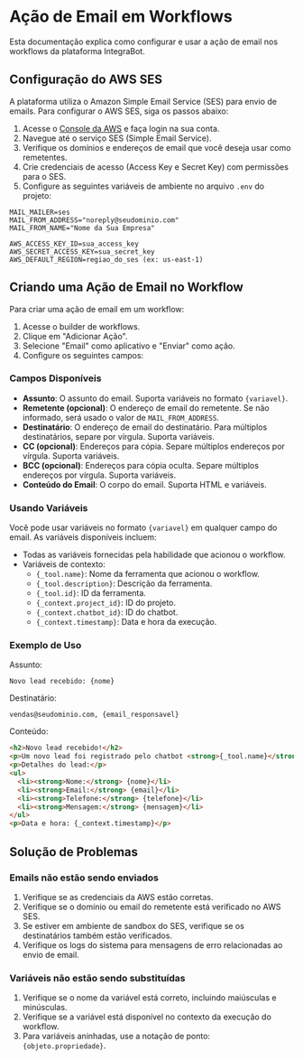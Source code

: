 # Ação de Email em Workflows

Esta documentação explica como configurar e usar a ação de email nos workflows da plataforma IntegraBot.

## Configuração do AWS SES

A plataforma utiliza o Amazon Simple Email Service (SES) para envio de emails. Para configurar o AWS SES, siga os passos abaixo:

1. Acesse o [Console da AWS](https://aws.amazon.com/console/) e faça login na sua conta.
2. Navegue até o serviço SES (Simple Email Service).
3. Verifique os domínios e endereços de email que você deseja usar como remetentes.
4. Crie credenciais de acesso (Access Key e Secret Key) com permissões para o SES.
5. Configure as seguintes variáveis de ambiente no arquivo `.env` do projeto:

```
MAIL_MAILER=ses
MAIL_FROM_ADDRESS="noreply@seudominio.com"
MAIL_FROM_NAME="Nome da Sua Empresa"

AWS_ACCESS_KEY_ID=sua_access_key
AWS_SECRET_ACCESS_KEY=sua_secret_key
AWS_DEFAULT_REGION=regiao_do_ses (ex: us-east-1)
```

## Criando uma Ação de Email no Workflow

Para criar uma ação de email em um workflow:

1. Acesse o builder de workflows.
2. Clique em "Adicionar Ação".
3. Selecione "Email" como aplicativo e "Enviar" como ação.
4. Configure os seguintes campos:

### Campos Disponíveis

- **Assunto**: O assunto do email. Suporta variáveis no formato `{variavel}`.
- **Remetente (opcional)**: O endereço de email do remetente. Se não informado, será usado o valor de `MAIL_FROM_ADDRESS`.
- **Destinatário**: O endereço de email do destinatário. Para múltiplos destinatários, separe por vírgula. Suporta variáveis.
- **CC (opcional)**: Endereços para cópia. Separe múltiplos endereços por vírgula. Suporta variáveis.
- **BCC (opcional)**: Endereços para cópia oculta. Separe múltiplos endereços por vírgula. Suporta variáveis.
- **Conteúdo do Email**: O corpo do email. Suporta HTML e variáveis.

### Usando Variáveis

Você pode usar variáveis no formato `{variavel}` em qualquer campo do email. As variáveis disponíveis incluem:

- Todas as variáveis fornecidas pela habilidade que acionou o workflow.
- Variáveis de contexto:
  - `{_tool.name}`: Nome da ferramenta que acionou o workflow.
  - `{_tool.description}`: Descrição da ferramenta.
  - `{_tool.id}`: ID da ferramenta.
  - `{_context.project_id}`: ID do projeto.
  - `{_context.chatbot_id}`: ID do chatbot.
  - `{_context.timestamp}`: Data e hora da execução.

### Exemplo de Uso

Assunto:
```
Novo lead recebido: {nome}
```

Destinatário:
```
vendas@seudominio.com, {email_responsavel}
```

Conteúdo:
```html
<h2>Novo lead recebido!</h2>
<p>Um novo lead foi registrado pelo chatbot <strong>{_tool.name}</strong>.</p>
<p>Detalhes do lead:</p>
<ul>
  <li><strong>Nome:</strong> {nome}</li>
  <li><strong>Email:</strong> {email}</li>
  <li><strong>Telefone:</strong> {telefone}</li>
  <li><strong>Mensagem:</strong> {mensagem}</li>
</ul>
<p>Data e hora: {_context.timestamp}</p>
```

## Solução de Problemas

### Emails não estão sendo enviados

1. Verifique se as credenciais da AWS estão corretas.
2. Verifique se o domínio ou email do remetente está verificado no AWS SES.
3. Se estiver em ambiente de sandbox do SES, verifique se os destinatários também estão verificados.
4. Verifique os logs do sistema para mensagens de erro relacionadas ao envio de email.

### Variáveis não estão sendo substituídas

1. Verifique se o nome da variável está correto, incluindo maiúsculas e minúsculas.
2. Verifique se a variável está disponível no contexto da execução do workflow.
3. Para variáveis aninhadas, use a notação de ponto: `{objeto.propriedade}`.
